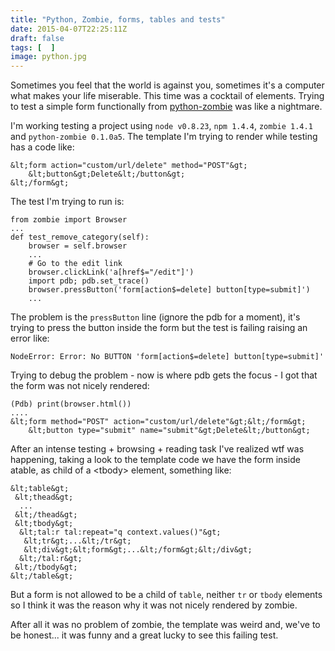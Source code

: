 ```yaml
---
title: "Python, Zombie, forms, tables and tests"
date: 2015-04-07T22:25:11Z
draft: false
tags: [  ]
image: python.jpg
---
```


<p>Sometimes you feel that the world is against you, sometimes it's a computer what makes your life miserable. This time was a cocktail of elements. Trying to test a simple form functionally from <a href="https://github.com/ryanpetrello/python-zombie/">python-zombie</a> was like a nightmare.</p>
<p>I'm working testing a project using <code>node v0.8.23</code>, <code>npm 1.4.4</code>, <code>zombie 1.4.1</code> and <code>python-zombie 0.1.0a5</code>. The template I'm trying to render while testing has a code like:</p>

```
&lt;form action="custom/url/delete" method="POST"&gt;
    &lt;button&gt;Delete&lt;/button&gt;
&lt;/form&gt;
```

<p>The test I'm trying to run is:</p>

```
from zombie import Browser
...
def test_remove_category(self):
    browser = self.browser
    ...
    # Go to the edit link
    browser.clickLink('a[href$="/edit"]')
    import pdb; pdb.set_trace()
    browser.pressButton('form[action$=delete] button[type=submit]')
    ...
```

<p>The problem is the <code>pressButton</code> line (ignore the pdb for a moment), it's trying to press the button inside the form but the test is failing raising an error like:</p>

```
NodeError: Error: No BUTTON 'form[action$=delete] button[type=submit]'
```

<p>Trying to debug the problem - now is where pdb gets the focus - I got that the form was not nicely rendered:</p>

```
(Pdb) print(browser.html())
....
&lt;form method="POST" action="custom/url/delete"&gt;&lt;/form&gt;
    &lt;button type="submit" name="submit"&gt;Delete&lt;/button&gt;
```

<p>After an intense testing + browsing + reading task I've realized wtf was happening, taking a look to the template code we have the form inside atable, as child of a &lt;tbody&gt; element, something like:</p>

```
&lt;table&gt;
 &lt;thead&gt;
  ...
 &lt;/thead&gt;
 &lt;tbody&gt;
  &lt;tal:r tal:repeat="q context.values()"&gt;
   &lt;tr&gt;...&lt;/tr&gt;
   &lt;div&gt;&lt;form&gt;...&lt;/form&gt;&lt;/div&gt;
  &lt;/tal:r&gt;
 &lt;/tbody&gt;
&lt;/table&gt;
```

<p>But a form is not allowed to be a child of <code>table</code>, neither <code>tr</code> or <code>tbody</code> elements so I think it was the reason why it was not nicely rendered by zombie.</p>
<p>After all it was no problem of zombie, the template was weird and, we've to be honest... it was funny and a great lucky to see this failing test.</p>
